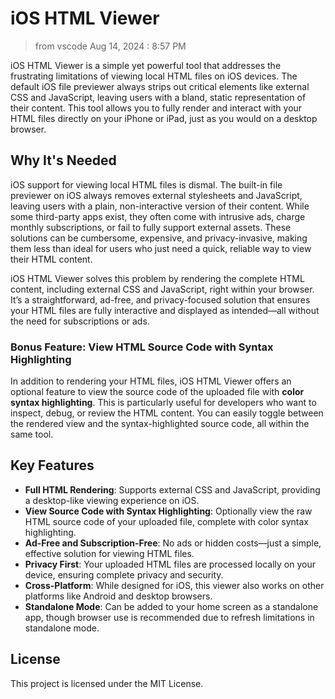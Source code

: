 # iOS HTML Viewer

> from vscode Aug 14, 2024 : 8:57 PM

iOS HTML Viewer is a simple yet powerful tool that addresses the frustrating limitations of viewing local HTML files on iOS devices. The default iOS file previewer always strips out critical elements like external CSS and JavaScript, leaving users with a bland, static representation of their content. This tool allows you to fully render and interact with your HTML files directly on your iPhone or iPad, just as you would on a desktop browser.

## Why It's Needed

iOS support for viewing local HTML files is dismal. The built-in file previewer on iOS always removes external stylesheets and JavaScript, leaving users with a plain, non-interactive version of their content. While some third-party apps exist, they often come with intrusive ads, charge monthly subscriptions, or fail to fully support external assets. These solutions can be cumbersome, expensive, and privacy-invasive, making them less than ideal for users who just need a quick, reliable way to view their HTML content.

iOS HTML Viewer solves this problem by rendering the complete HTML content, including external CSS and JavaScript, right within your browser. It’s a straightforward, ad-free, and privacy-focused solution that ensures your HTML files are fully interactive and displayed as intended—all without the need for subscriptions or ads.

### Bonus Feature: View HTML Source Code with Syntax Highlighting

In addition to rendering your HTML files, iOS HTML Viewer offers an optional feature to view the source code of the uploaded file with **color syntax highlighting**. This is particularly useful for developers who want to inspect, debug, or review the HTML content. You can easily toggle between the rendered view and the syntax-highlighted source code, all within the same tool.

## Key Features

- **Full HTML Rendering**: Supports external CSS and JavaScript, providing a desktop-like viewing experience on iOS.
- **View Source Code with Syntax Highlighting**: Optionally view the raw HTML source code of your uploaded file, complete with color syntax highlighting.
- **Ad-Free and Subscription-Free**: No ads or hidden costs—just a simple, effective solution for viewing HTML files.
- **Privacy First**: Your uploaded HTML files are processed locally on your device, ensuring complete privacy and security.
- **Cross-Platform**: While designed for iOS, this viewer also works on other platforms like Android and desktop browsers.
- **Standalone Mode**: Can be added to your home screen as a standalone app, though browser use is recommended due to refresh limitations in standalone mode.

## License

This project is licensed under the MIT License.
